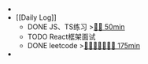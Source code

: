 -
- [[Daily Log]]
	- DONE JS、TS练习 >[🍅🍅 50min](#agenda-pomo://?t=f-1691241036702-1500%2Cf-1691242541957-1500)
	- TODO React框架面试
	- DONE leetcode >[🍅🍅🍅🍅🍅🍅🍅 175min](#agenda-pomo://?t=f-1691218954967-1500%2Cf-1691222708242-1500%2Cf-1691224874474-1500%2Cf-1691227733937-1500%2Cf-1691231414950-1500%2Cf-1691237501058-1500%2Cf-1691239006080-1500)
-